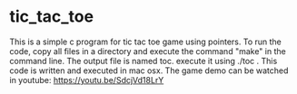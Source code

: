 # tic_tac_toe
This is a simple c program for tic tac toe game using pointers. To run the code, copy all  files in a directory
and execute the command "make" in the command line. The output file is named toc. execute it using ./toc .
This code is written and executed in mac osx. The game demo can be watched in youtube: https://youtu.be/SdcjVd18LrY



